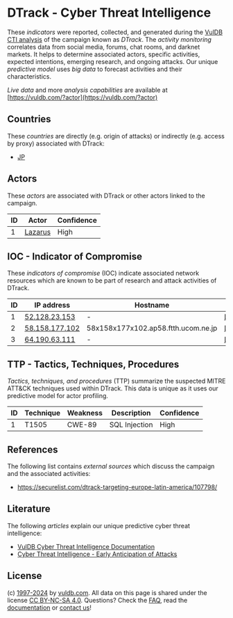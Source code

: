 # DTrack - Cyber Threat Intelligence

These _indicators_ were reported, collected, and generated during the [VulDB CTI analysis](https://vuldb.com/?kb.cti) of the campaign known as _DTrack_. The _activity monitoring_ correlates data from social media, forums, chat rooms, and darknet markets. It helps to determine associated actors, specific activities, expected intentions, emerging research, and ongoing attacks. Our unique _predictive model_ uses _big data_ to forecast activities and their characteristics.

_Live data_ and more _analysis capabilities_ are available at [https://vuldb.com/?actor](https://vuldb.com/?actor)

## Countries

These _countries_ are directly (e.g. origin of attacks) or indirectly (e.g. access by proxy) associated with DTrack:

* [JP](https://vuldb.com/?country.jp)

## Actors

These _actors_ are associated with DTrack or other actors linked to the campaign.

ID | Actor | Confidence
-- | ----- | ----------
1 | [Lazarus](https://vuldb.com/?actor.lazarus) | High

## IOC - Indicator of Compromise

These _indicators of compromise_ (IOC) indicate associated network resources which are known to be part of research and attack activities of DTrack.

ID | IP address | Hostname | Actor | Confidence
-- | ---------- | -------- | ----- | ----------
1 | [52.128.23.153](https://vuldb.com/?ip.52.128.23.153) | - | [Lazarus](https://vuldb.com/?actor.lazarus) | High
2 | [58.158.177.102](https://vuldb.com/?ip.58.158.177.102) | 58x158x177x102.ap58.ftth.ucom.ne.jp | [Lazarus](https://vuldb.com/?actor.lazarus) | High
3 | [64.190.63.111](https://vuldb.com/?ip.64.190.63.111) | - | [Lazarus](https://vuldb.com/?actor.lazarus) | High

## TTP - Tactics, Techniques, Procedures

_Tactics, techniques, and procedures_ (TTP) summarize the suspected MITRE ATT&CK techniques used within DTrack. This data is unique as it uses our predictive model for actor profiling.

ID | Technique | Weakness | Description | Confidence
-- | --------- | -------- | ----------- | ----------
1 | T1505 | CWE-89 | SQL Injection | High

## References

The following list contains _external sources_ which discuss the campaign and the associated activities:

* https://securelist.com/dtrack-targeting-europe-latin-america/107798/

## Literature

The following _articles_ explain our unique predictive cyber threat intelligence:

* [VulDB Cyber Threat Intelligence Documentation](https://vuldb.com/?kb.cti)
* [Cyber Threat Intelligence - Early Anticipation of Attacks](https://www.scip.ch/en/?labs.20201022)

## License

(c) [1997-2024](https://vuldb.com/?kb.changelog) by [vuldb.com](https://vuldb.com/?kb.about). All data on this page is shared under the license [CC BY-NC-SA 4.0](https://creativecommons.org/licenses/by-nc-sa/4.0/). Questions? Check the [FAQ](https://vuldb.com/?kb.faq), read the [documentation](https://vuldb.com/?kb) or [contact us](https://vuldb.com/?contact)!
